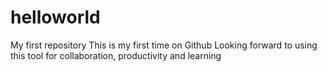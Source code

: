 # helloworld
My first repository
This is my first time on Github
Looking forward to using this tool for collaboration, productivity and learning
